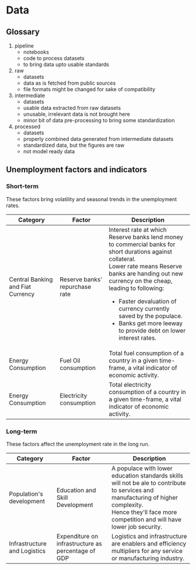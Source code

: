 # Data

## Glossary

1. pipeline
    - notebooks
    - code to process datasets
    - to bring data upto usable standards
2. raw
    - datasets
    - data as is fetched from public sources
    - file formats might be changed for sake of compatibility
3. intermediate
    - datasets
    - usable data extracted from raw datasets
    - unusable, irrelevant data is not brought here
    - minor bit of data pre-processing to bring some standardization
4. processed
    - datasets
    - properly combined data generated from intermediate datasets
    - standardized data, but the figures are raw
    - not model ready data

## Unemployment factors and indicators

### Short-term

These factors bring volatility and seasonal trends in the unemployment rates.

| Category | Factor | Description |
|----------|--------|-------------|
| Central Banking and Fiat Currency | Reserve banks' repurchase rate | Interest rate at which Reserve banks lend money to commercial banks for short durations against collateral.<br/>Lower rate means Reserve banks are handing out new currency on the cheap, leading to following:<ul><li>Faster devaluation of currency currently saved by the populace.</li><li>Banks get more leeway to provide debt on lower interest rates.</li></ul>|
| Energy Consumption | Fuel Oil consumption | Total fuel consumption of a country in a given time-frame, a vital indicator of economic activity. |
| Energy Consumption | Electricity consumption | Total electricity consumption of a country in a given time-frame, a vital indicator of economic activity. |

### Long-term

These factors affect the unemployment rate in the long run.

| Category | Factor | Description |
|----------|--------|-------------|
| Population's development | Education and Skill Development | A populace with lower education standards skills will not be ale to contribute to services and manufacturing of higher complexity.<br/>Hence they'll face more competition and will have lower job security. |
| Infrastructure and Logistics | Expenditure on infrastructure as percentage of GDP | Logistics and infrastructure are enablers and efficiency multipliers for any service or manufacturing industry. |